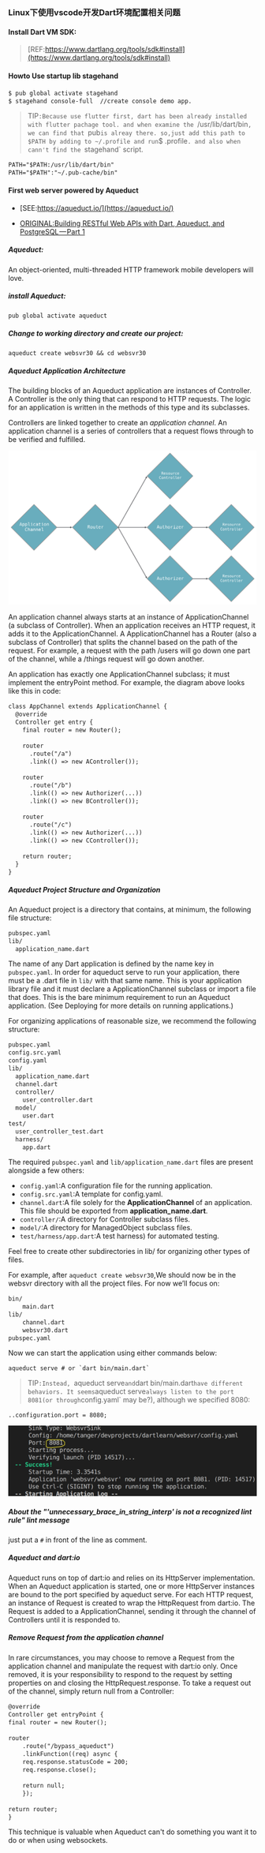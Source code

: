 ### Linux下使用vscode开发Dart环境配置相关问题

#### Install Dart VM SDK:

> [REF:https://www.dartlang.org/tools/sdk#install](https://www.dartlang.org/tools/sdk#install)

#### Howto Use startup lib stagehand

    $ pub global activate stagehand
    $ stagehand console-full  //create console demo app.

> TIP`:Because use flutter first, dart has been already installed with flutter pachage tool. and when examine the `/usr/lib/dart/bin`, we can find that `pub` is alreay there. so,just add this path to $PATH by adding to ~/.profile and run `$ .profile`. and also when cann't find the `stagehand` script.

    PATH="$PATH:/usr/lib/dart/bin"
    PATH="$PATH":"~/.pub-cache/bin"

#### First web server powered by Aqueduct

* [SEE:https://aqueduct.io/](https://aqueduct.io/)

*  [ORIGINAL:Building RESTful Web APIs with Dart, Aqueduct, and PostgreSQL — Part 1](https://itnext.io/building-restful-web-apis-with-dart-aqueduct-and-postgresql-3cc9b931f777)

##### Aqueduct:

An object-oriented, multi-threaded HTTP framework mobile developers will love.

#####  install Aqueduct:

    pub global activate aqueduct

#####  Change to working directory and create our project:

    aqueduct create websvr30 && cd websvr30    

#####  Aqueduct Application Architecture

The building blocks of an Aqueduct application are instances of Controller. A Controller is the only thing that can respond to HTTP requests. The logic for an application is written in the methods of this type and its subclasses.

Controllers are linked together to create an *application channel*. An application channel is a series of controllers that a request flows through to be verified and fulfilled.

![aqueduct application structure](imgs/aqueductstructure.png)

An application channel always starts at an instance of ApplicationChannel (a subclass of Controller). When an application receives an HTTP request, it adds it to the ApplicationChannel. A ApplicationChannel has a Router (also a subclass of Controller) that splits the channel based on the path of the request. For example, a request with the path /users will go down one part of the channel, while a /things request will go down another.

An application has exactly one ApplicationChannel subclass; it must implement the entryPoint method. For example, the diagram above looks like this in code:

    class AppChannel extends ApplicationChannel {
      @override
      Controller get entry {
        final router = new Router();

        router
          .route("/a")
          .link(() => new AController());

        router
          .route("/b")
          .link(() => new Authorizer(...))
          .link(() => new BController());

        router
          .route("/c")
          .link(() => new Authorizer(...))
          .link(() => new CController());   

        return router;
      }
    }

#####  Aqueduct Project Structure and Organization

An Aqueduct project is a directory that contains, at minimum, the following file structure:

    pubspec.yaml
    lib/
      application_name.dart
  
The name of any Dart application is defined by the name key in `pubspec.yaml`. In order for aqueduct serve to run your application, there must be a .dart file in `lib/` with that same name. This is your application library file and it must declare a ApplicationChannel subclass or import a file that does. This is the bare minimum requirement to run an Aqueduct application. (See Deploying for more details on running applications.)

For organizing applications of reasonable size, we recommend the following structure:

    pubspec.yaml
    config.src.yaml
    config.yaml
    lib/
      application_name.dart
      channel.dart  
      controller/
        user_controller.dart
      model/
        user.dart
    test/
      user_controller_test.dart
      harness/
        app.dart

The required `pubspec.yaml` and `lib/application_name.dart` files are present alongside a few others:

* `config.yaml`:A configuration file for the running application.
* `config.src.yaml`:A template for config.yaml.
* `channel.dart`:A file solely for the **ApplicationChannel** of an application. This file should be exported from **application_name.dart**.
* `controller/`:A directory for Controller subclass files.
* `model/`:A directory for ManagedObject<T> subclass files.
* `test/harness/app.dart`:A test harness) for automated testing.

Feel free to create other subdirectories in lib/ for organizing other types of files.    

For example, after `aqueduct create websvr30`,We should now be in the websvr directory with all the project files. For now we’ll focus on:

    bin/
        main.dart
    lib/
        channel.dart
        websvr30.dart
    pubspec.yaml

Now we can start the application using either commands below:

    aqueduct serve # or `dart bin/main.dart`

> TIP`:Instead, `aqueduct serve` and `dart bin/main.dart` have different behaviors. It seems `aqueduct serve` always listen to the port 8081(or through `config.yaml` may be?), although we specified 8080:

    ..configuration.port = 8080;

![aqueduct serve listen on port 8081](imgs/aqueductserve.png)

##### About the "'unnecessary_brace_in_string_interp' is not a recognized lint rule" lint message

just put a `#` in front of the line as comment.

##### Aqueduct and dart:io

Aqueduct runs on top of dart:io and relies on its HttpServer implementation. When an Aqueduct application is started, one or more HttpServer instances are bound to the port specified by aqueduct serve. For each HTTP request, an instance of Request is created to wrap the HttpRequest from dart:io. The Request is added to a ApplicationChannel, sending it through the channel of Controllers until it is responded to.

##### Remove Request from the application channel

In rare circumstances, you may choose to remove a Request from the application channel and manipulate the request with dart:io only. Once removed, it is your responsibility to respond to the request by setting properties on and closing the HttpRequest.response. To take a request out of the channel, simply return null from a Controller:

    @override
    Controller get entryPoint {
    final router = new Router();

    router
        .route("/bypass_aqueduct")
        .linkFunction((req) async {
        req.response.statusCode = 200;
        req.response.close();

        return null;
        });

    return router;
    }

This technique is valuable when Aqueduct can't do something you want it to do or when using websockets.

